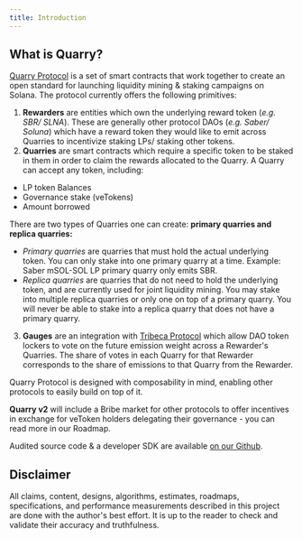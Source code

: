 ```yaml
---
title: Introduction
---
```


## What is Quarry?

[Quarry Protocol](https://app.quarry.so) is a set of smart contracts that work together to create an open standard for launching liquidity mining & staking campaigns on Solana. The protocol currently offers the following primitives:

1. **Rewarders** are entities which own the underlying reward token (_e.g. SBR/ SLNA_). These are generally other protocol DAOs (_e.g. Saber/ Soluna_) which have a reward token they would like to emit across Quarries to incentivize staking LPs/ staking other tokens.
2. **Quarries** are smart contracts which require a specific token to be staked in them in order to claim the rewards allocated to the Quarry. A Quarry can accept any token, including:

- LP token Balances
- Governance stake (veTokens)
- Amount borrowed

There are two types of Quarries one can create: **primary quarries and replica quarries:**

- _Primary quarries_ are quarries that must hold the actual underlying token. You can only stake into one primary quarry at a time. Example: Saber mSOL-SOL LP primary quarry only emits SBR.
- _Replica quarries_ are quarries that do not need to hold the underlying token, and are currently used for joint liquidity mining. You may stake into multiple replica quarries or only one on top of a primary quarry. You will never be able to stake into a replica quarry that does not have a primary quarry.

3. **Gauges** are an integration with [Tribeca Protocol](https://docs.tribeca.so/features/gauges) which allow DAO token lockers to vote on the future emission weight across a Rewarder's Quarries. The share of votes in each Quarry for that Rewarder corresponds to the share of emissions to that Quarry from the Rewarder.

Quarry Protocol is designed with composability in mind, enabling other protocols to easily build on top of it.

**Quarry v2** will include a Bribe market for other protocols to offer incentives in exchange for veToken holders delegating their governance - you can read more in our Roadmap.

Audited source code & a developer SDK are available [on our Github](https://github.com/QuarryProtocol/quarry).

## Disclaimer

All claims, content, designs, algorithms, estimates, roadmaps, specifications, and performance measurements described in this project are done with the author's best effort. It is up to the reader to check and validate their accuracy and truthfulness.
